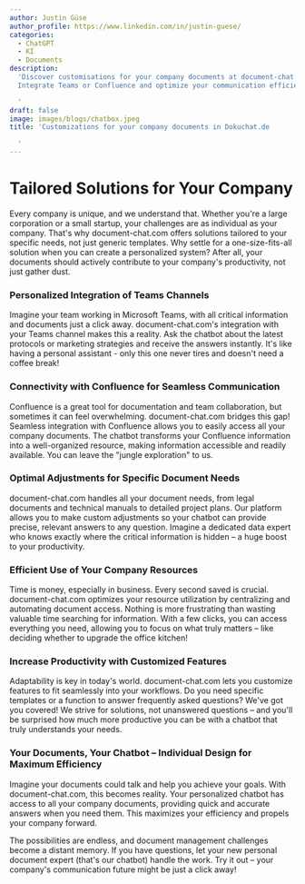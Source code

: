 ```yaml
---
author: Justin Güse
author_profile: https://www.linkedin.com/in/justin-guese/
categories:
  - ChatGPT
  - KI
  - Documents
description:
  'Discover customisations for your company documents at document-chat.com.
  Integrate Teams or Confluence and optimize your communication efficiently!

  '
draft: false
image: images/blogs/chatbox.jpeg
title: 'Customizations for your company documents in Dokuchat.de

  '
---
```


# Tailored Solutions for Your Company

Every company is unique, and we understand that. Whether you're a large corporation or a small startup, your challenges are as individual as your company. That's why document-chat.com offers solutions tailored to your specific needs, not just generic templates. Why settle for a one-size-fits-all solution when you can create a personalized system? After all, your documents should actively contribute to your company's productivity, not just gather dust.

### Personalized Integration of Teams Channels

Imagine your team working in Microsoft Teams, with all critical information and documents just a click away. document-chat.com's integration with your Teams channel makes this a reality. Ask the chatbot about the latest protocols or marketing strategies and receive the answers instantly. It's like having a personal assistant - only this one never tires and doesn't need a coffee break!

### Connectivity with Confluence for Seamless Communication

Confluence is a great tool for documentation and team collaboration, but sometimes it can feel overwhelming. document-chat.com bridges this gap! Seamless integration with Confluence allows you to easily access all your company documents. The chatbot transforms your Confluence information into a well-organized resource, making information accessible and readily available. You can leave the "jungle exploration" to us.

### Optimal Adjustments for Specific Document Needs

document-chat.com handles all your document needs, from legal documents and technical manuals to detailed project plans. Our platform allows you to make custom adjustments so your chatbot can provide precise, relevant answers to any question. Imagine a dedicated data expert who knows exactly where the critical information is hidden – a huge boost to your productivity.

### Efficient Use of Your Company Resources

Time is money, especially in business. Every second saved is crucial. document-chat.com optimizes your resource utilization by centralizing and automating document access. Nothing is more frustrating than wasting valuable time searching for information. With a few clicks, you can access everything you need, allowing you to focus on what truly matters – like deciding whether to upgrade the office kitchen!

### Increase Productivity with Customized Features

Adaptability is key in today's world. document-chat.com lets you customize features to fit seamlessly into your workflows. Do you need specific templates or a function to answer frequently asked questions? We've got you covered! We strive for solutions, not unanswered questions – and you'll be surprised how much more productive you can be with a chatbot that truly understands your needs.

### Your Documents, Your Chatbot – Individual Design for Maximum Efficiency

Imagine your documents could talk and help you achieve your goals. With document-chat.com, this becomes reality. Your personalized chatbot has access to all your company documents, providing quick and accurate answers when you need them. This maximizes your efficiency and propels your company forward.

The possibilities are endless, and document management challenges become a distant memory. If you have questions, let your new personal document expert (that's our chatbot) handle the work. Try it out – your company's communication future might be just a click away!
